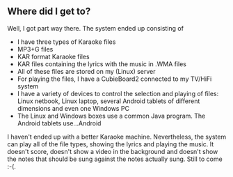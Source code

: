 
##  Where did I get to? 


Well, I got part way there.
      The system ended up consisting of

+ I have three types of Karaoke files
+ MP3+G files
+ KAR format Karaoke files
+ KAR files containing the lyrics with the music in .WMA files
+ All of these files are stored on my (Linux) server
+ For playing the files, I have a CubieBoard2 connected to my
	  TV/HiFi system
+ I have a variety of devices to control the selection and playing
	  of files: Linux netbook, Linux laptop, several Android tablets
	  of different dimensions and even one Windows PC
+ The Linux and Windows boxes use a common Java program. The Android tablets
	  use...Android




I haven't ended up with a better Karaoke machine. Nevertheless, the system
      can play all of the file types, showing the lyrics and playing the music.
      It doesn't score, doesn't show a video in the background and doesn't
      show the notes that should be sung against the notes actually sung.
      Still to come :-(.
